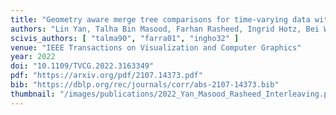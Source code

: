 ```yaml
---
title: "Geometry aware merge tree comparisons for time-varying data with interleaving distances"
authors: "Lin Yan, Talha Bin Masood, Farhan Rasheed, Ingrid Hotz, Bei Wang"
scivis_authors: [ "talma90", "farra01", "ingho32" ]
venue: "IEEE Transactions on Visualization and Computer Graphics"
year: 2022
doi: "10.1109/TVCG.2022.3163349"
pdf: "https://arxiv.org/pdf/2107.14373.pdf"
bib: "https://dblp.org/rec/journals/corr/abs-2107-14373.bib"
thumbnail: "/images/publications/2022_Yan_Masood_Rasheed_Interleaving.png"
---
```


